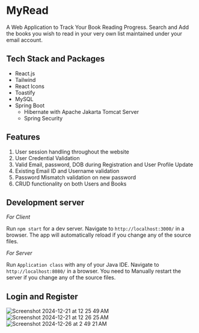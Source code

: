 # MyRead

A Web Application to Track Your Book Reading Progress. Search and Add the books you wish to read in your very own list maintained under your email account.

## Tech Stack and Packages

* React.js 
* Tailwind
* React Icons
* Toastify
* MySQL
* Spring Boot
  * Hibernate with Apache Jakarta Tomcat Server
  * Spring Security

## Features

1. User session handling throughout the website
2. User Credential Validation
3. Valid Email, password, DOB during Registration and User Profile Update
4. Existing Email ID and Username validation
5. Password Mismatch validation on new password
6. CRUD functionality on both Users and Books

## Development server

*For Client* 

Run `npm start` for a dev server. Navigate to `http://localhost:3000/` in a browser. The app will automatically reload if you change any of the source files.

*For Server* 

Run `Application class` with any of your Java IDE. Navigate to `http://localhost:8080/` in a browser. You need to Manually restart the server if you change any of the source files.

## Login and Register
![Screenshot 2024-12-21 at 12 25 49 AM](https://github.com/user-attachments/assets/b72eb5a6-a870-4968-b663-fce4321e5a31)
![Screenshot 2024-12-21 at 12 26 25 AM](https://github.com/user-attachments/assets/34787380-fcc2-4ec1-9f8a-21c5bddcd7c3)
![Screenshot 2024-12-26 at 2 49 21 AM](https://github.com/user-attachments/assets/6b4b24e9-dd1c-478f-81ac-0079e2208edf)
